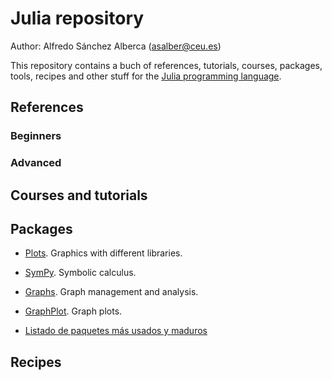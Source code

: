 # Julia repository
Author: Alfredo Sánchez Alberca (asalber@ceu.es)

This repository contains a buch of references, tutorials, courses, packages, tools, recipes and other stuff for the [Julia programming language](https://julialang.org/).

## References

### Beginners

### Advanced

## Courses and tutorials

## Packages

- [Plots](https://github.com/JuliaPlots/Plots.jl). Graphics with different libraries.
- [SymPy](https://github.com/jverzani/SymPy.jl). Symbolic calculus.
- [Graphs](https://github.com/JuliaAttic/OldGraphs.jl). Graph management and analysis.
- [GraphPlot](https://github.com/JuliaGraphs/GraphPlot.jl). Graph plots.

- [Listado de paquetes más usados y maduros](https://github.com/svaksha/Julia.jl)

## Recipes

